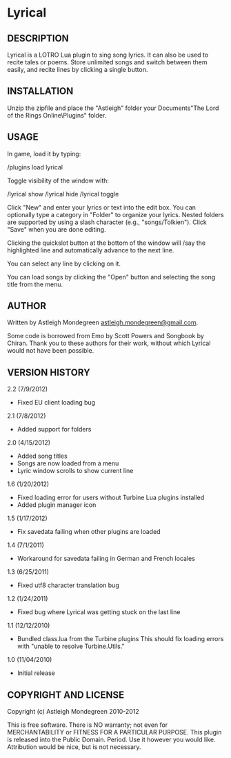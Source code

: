 # Lyrical

## DESCRIPTION

Lyrical is a LOTRO Lua plugin to sing song lyrics. It can also be used to recite tales
or poems. Store unlimited songs and switch between them easily, and recite
lines by clicking a single button.



## INSTALLATION

Unzip the zipfile and place the "Astleigh" folder your Documents\"The Lord of
the Rings Online\Plugins" folder.

## USAGE

In game, load it by typing:

/plugins load lyrical

Toggle visibility of the window with:

/lyrical show
/lyrical hide
/lyrical toggle

Click "New" and enter your lyrics or text into the edit box. You can
optionally type a category in "Folder" to organize your lyrics. Nested folders
are supported by using a slash character (e.g., "songs/Tolkien"). Click "Save"
when you are done editing.

Clicking the quickslot button at the bottom of the window will /say the
highlighted line and automatically advance to the next line.

You can select any line by clicking on it.

You can load songs by clicking the "Open" button and selecting the song
title from the menu.


## AUTHOR

Written by Astleigh Mondegreen <astleigh.mondegreen@gmail.com>.

Some code is borrowed from Emo by Scott Powers and Songbook by Chiran. Thank
you to these authors for their work, without which Lyrical would not have
been possible.


## VERSION HISTORY

2.2 (7/9/2012)
* Fixed EU client loading bug

2.1 (7/8/2012)
* Added support for folders

2.0 (4/15/2012)
* Added song titles
* Songs are now loaded from a menu
* Lyric window scrolls to show current line

1.6 (1/20/2012)
* Fixed loading error for users without Turbine Lua plugins installed
* Added plugin manager icon

1.5 (1/17/2012)
* Fix savedata failing when other plugins are loaded

1.4 (7/1/2011)
* Workaround for savedata failing in German and French locales

1.3 (6/25/2011)
* Fixed utf8 character translation bug

1.2 (1/24/2011)
* Fixed bug where Lyrical was getting stuck on the last line

1.1 (12/12/2010)
* Bundled class.lua from the Turbine plugins
  This should fix loading errors with "unable to resolve Turbine.Utils."

1.0 (11/04/2010)
* Initial release


## COPYRIGHT AND LICENSE

Copyright (c) Astleigh Mondegreen 2010-2012

This is free software. There is NO warranty; not even for MERCHANTABILITY
or FITNESS FOR A PARTICULAR PURPOSE.  This plugin is released into the
Public Domain. Period. Use it however you would like. Attribution would
be nice, but is not necessary.

